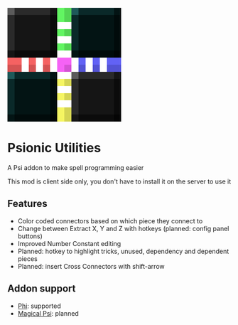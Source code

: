 ![Psionic Utilities logo](src/main/resources/logo.png)
# Psionic Utilities
A Psi addon to make spell programming easier

This mod is client side only, you don't have to install it on the server to use it

## Features
- Color coded connectors based on which piece they connect to
- Change between Extract X, Y and Z with hotkeys (planned: config panel buttons)
- Improved Number Constant editing
- Planned: hotkey to highlight tricks, unused, dependency and dependent pieces
- Planned: insert Cross Connectors with shift-arrow

## Addon support
- [Phi](https://www.curseforge.com/minecraft/mc-mods/phi): supported
- [Magical Psi](https://www.curseforge.com/minecraft/mc-mods/magical-psi-redux): planned
